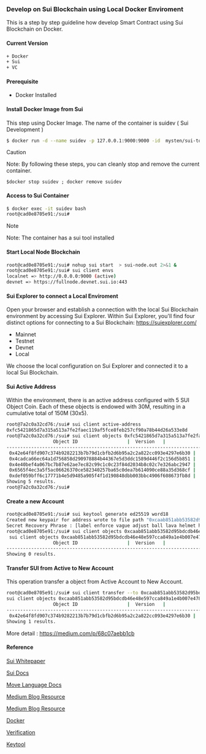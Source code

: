 ### Develop on Sui Blockchain using Local Docker Enviroment

This is a  step by step guideline how develop Smart Contract using Sui Blockchain on Docker.

#### Current Version 

```bash
+ Docker
+ Sui
+ VC 
```
#### Prerequisite 

+ Docker Installed

#### Install Docker Image from Sui 

This step using Docker Image. The name of the container is suidev  ( Sui Development ) 
```bash
$ docker run -d --name suidev -p 127.0.0.1:9000:9000 -id  mysten/sui-tools:devnet
```

> [!CAUTION]
> Note: By following these steps, you can cleanly stop and remove the current container.

 `$docker stop suidev ; docker remove suidev` 

#### Access to Sui Container
```bash
$ docker exec -it suidev bash
root@cad0e8705e91:/sui#
```
> [!NOTE]
> Note: The container has a sui tool installed

#### Start Local Node Blockchain 

```bash
root@cad0e8705e91:/sui# nohup sui start  > sui-node.out 2>&1 &
root@cad0e8705e91:/sui# sui client envs
localnet => http://0.0.0.0:9000 (active)
devnet => https://fullnode.devnet.sui.io:443
```

#### Sui Explorer to connect a Local Enviroment 

Open your browser and establish a connection with the local Sui Blockchain environment by accessing Sui Explorer. 
Within Sui Explorer, you'll find four distinct options for connecting to a Sui Blockchain: https://suiexplorer.com/

+ Mainnet
+ Testnet
+ Devnet
+ Local
  
We choose the local configuration on Sui Explorer and connected it to a local Sui Blockchain.

#### Sui Active Address 

Within the environment, there is an active address configured with 5 SUI Object Coin. 
Each of these objects is endowed with 30M, resulting in a cumulative total of 150M (30x5). 

```bash
root@7a2c0a32cd76:/sui# sui client active-address
0xfc5421865d7a315a513a7fe2faec119af5fce8feb257cf90a78b44d26a533e8d
root@7a2c0a32cd76:/sui# sui client objects 0xfc5421865d7a315a513a7fe2faec119af5fce8feb257cf90a78b44d26a533e8d 2> /dev/null
                 Object ID                  |  Version   |                    Digest                    |   Owner Type    |               Object Type
---------------------------------------------------------------------------------------------------------------------------------------------------------------------
 0x42e64f8fd907c374b9282213b7b79d1cbfb2d6b95a2c2a822cc093e4297e6b30 |     1      | 4MohTVZcRtYM1RLf4Or2sl1TNlWC7r865NE7oQrnvJI= |  AddressOwner   |  Some(Struct(MoveObjectType(GasCoin)))
 0x4cadca66ec64a1d756858d290978884b44367e5d3ddc1589d446f2c156d5b851 |     1      | H49FURXjdIEZBfslS/ablTai4qI0WHqVhbXl7VmH2Vw= |  AddressOwner   |  Some(Struct(MoveObjectType(GasCoin)))
 0x4e40bef4a067bc7b87e62ae7ec82c99c1c0c23f84d2034b8c02c7e326abc2947 |     1      | v9fkqp7h88Dy3StXpCOS0Bsz1g2J0ISOYx0AIkTCu7Q= |  AddressOwner   |  Some(Struct(MoveObjectType(GasCoin)))
 0x6565f4ec3a5f5ac06626370ce582340257ba65c0dea7b614090ce88a35d368cf |     1      | k4aJgf6Q3MYdx4Xqo8bPvrFDW/+s0WyuDtKZN1hTbSE= |  AddressOwner   |  Some(Struct(MoveObjectType(GasCoin)))
 0xdef059bff6c17771b4e5d9485a905f4f1d190848dbb003bbc4906f608673fb8d |     1      | cfWVOLxzLs57eCV9W0JpVntOwBqBthVO7FnH9ny1EjA= |  AddressOwner   |  Some(Struct(MoveObjectType(GasCoin)))
Showing 5 results.
root@7a2c0a32cd76:/sui#
```
#### Create a new Account

```bash
root@cad0e8705e91:/sui# sui keytool generate ed25519 word18
Created new keypair for address wrote to file path "0xcaab851abb53582d95bdcdb46e48e597cca849a1e4b007e478b4368718ccd5b8.key" with scheme ED25519: [0xcaab851abb53582d95bdcdb46e48e597cca849a1e4b007e478b4368718ccd5b8]
Secret Recovery Phrase : [label enforce vague adjust ball lava helmet hunt damage drill option observe spike essay clown baby insane doctor]
root@cad0e8705e91:/sui# sui client objects 0xcaab851abb53582d95bdcdb46e48e597cca849a1e4b007e478b4368718ccd5b8 2>/dev/null
 sui client objects 0xcaab851abb53582d95bdcdb46e48e597cca849a1e4b007e478b4368718ccd5b8 2>/dev/null
                 Object ID                  |  Version   |                    Digest                    |   Owner Type    |               Object Type
---------------------------------------------------------------------------------------------------------------------------------------------------------------------
Showing 0 results.
```

#### Transfer SUI from Active to New Account

This operation transfer a object from Active Account to New Account. 

```bash
root@cad0e8705e91:/sui# sui client transfer --to 0xcaab851abb53582d95bdcdb46e48e597cca849a1e4b007e478b4368718ccd5b8 --object-id  0x42e64f8fd907c374b9282213b7b79d1cbfb2d6b95a2c2a822cc093e4297e6b30 --gas-budget 3000000 2> /dev/null
sui client objects 0xcaab851abb53582d95bdcdb46e48e597cca849a1e4b007e478b4368718ccd5b8 2>/dev/null
                 Object ID                  |  Version   |                    Digest                    |   Owner Type    |               Object Type
---------------------------------------------------------------------------------------------------------------------------------------------------------------------
 0x42e64f8fd907c374b9282213b7b79d1cbfb2d6b95a2c2a822cc093e4297e6b30 |     2      | Xept2720dEuT4x/OnRGo1VdIIzGhGjY6/27M2zl2il8= |  AddressOwner   |  Some(Struct(MoveObjectType(GasCoin)))
Showing 1 results.
```

 More detail : https://medium.com/p/68c07aebb1cb



#### Reference

[Sui Whitepaper](https://github.com/MystenLabs/sui/blob/main/doc/paper/sui.pdf)

[Sui Docs](https://sui.io/)

[Move Language Docs](https://move-book.com)

[Medium Blog Resource](https://medium.com/coinmonks/web3-environment-using-sui-blockchain-and-docker-a8d31a9b1fe5)

[Medium Blog Resource](https://medium.com/coinmonks/sui-explorer-on-local-sui-blockchain-b60fb2c0053e)

[Docker](https://docker.com)

[Verification](https://link.springer.com/content/pdf/10.1007/978-3-030-53288-8.pdf)

[Keytool](https://docs.sui.io/references/cli/keytool)

